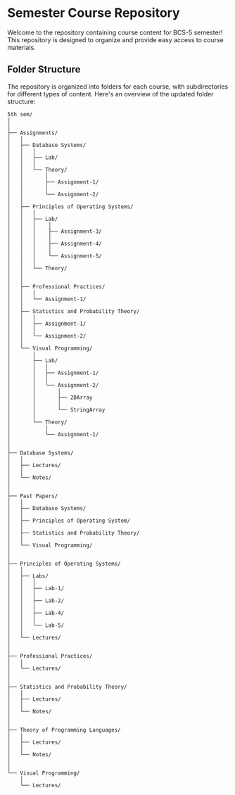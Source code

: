 
# Semester Course Repository

Welcome to the repository containing course content for BCS-5 semester! This repository is designed to organize and provide easy access to course materials.

## Folder Structure

The repository is organized into folders for each course, with subdirectories for different types of content. Here's an overview of the updated folder structure:

```
5th sem/
│
│
├── Assignments/
│   │
│   ├── Database Systems/
│   │   │
│   │   ├── Lab/
│   │   │  
│   │   └── Theory/
│   │       │
│   │       ├── Assignment-1/
│   │       │  
│   │       └── Assignment-2/
│   │
│   ├── Principles of Operating Systems/
│   │   │
│   │   ├── Lab/
│   │   │    │
│   │   │    ├── Assignment-3/
│   │   │    │
│   │   │    ├── Assignment-4/
│   │   │    │
│   │   │    └── Assignment-5/
│   │   │
│   │   └── Theory/
│   │
│   │
│   ├── Professional Practices/
│   │   │
│   │   └── Assignment-1/
│   │ 
│   ├── Statistics and Probability Theory/
│   │   │
│   │   ├── Assignment-1/
│   │   │
│   │   └── Assignment-2/
│   │ 
│   └── Visual Programming/
│       │
│       ├── Lab/
│       │   │
│       │   ├── Assignment-1/
│       │   │
│       │   └── Assignment-2/
│       │       │
│       │       ├── 2DArray
│       │       │
│       │       └── StringArray
│       │
│       └── Theory/
│           │
│           └── Assignment-1/
│    
│
├── Database Systems/
│   │
│   ├── Lectures/
│   │
│   └── Notes/
│
│
├── Past Papers/
│   │
│   ├── Database Systems/
│   │
│   ├── Principles of Operating System/
│   │
│   ├── Statistics and Probability Theory/
│   │
│   └── Visual Programming/
│
│
├── Principles of Operating Systems/
│   │
│   ├── Labs/
│   │   │
│   │   ├── Lab-1/
│   │   │
│   │   ├── Lab-2/
│   │   │
│   │   ├── Lab-4/
│   │   │
│   │   └── Lab-5/
│   │
│   └── Lectures/
│
│
├── Professional Practices/
│   │
│   └── Lectures/
│
│
├── Statistics and Probability Theory/
│   │
│   ├── Lectures/
│   │
│   └── Notes/
│
│
├── Theory of Programming Languages/
│   │
│   ├── Lectures/
│   │
│   └── Notes/
│
│
└── Visual Programming/
    │
    └── Lectures/
```